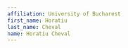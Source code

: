 ```yaml
---
affiliation: University of Bucharest
first_name: Horatiu
last_name: Cheval
name: Horatiu Cheval
---
```

